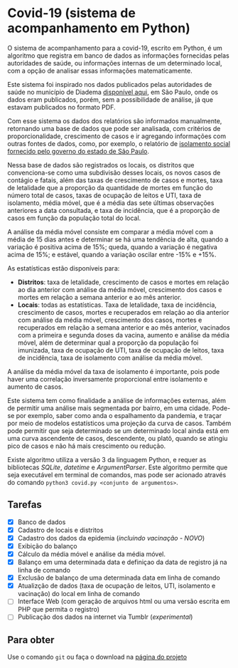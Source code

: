 # Covid-19 (sistema de acompanhamento em Python)
O sistema de acompanhamento para a covid-19, escrito em Python, é um algoritmo que registra em banco de dados as informações fornecidas pelas autoridades de saúde, ou informações internas de um determinado local, com a opção de analisar essas informações matematicamente.

Este sistema foi inspirado nos dados publicados pelas autoridades de saúde no município de Diadema [disponível aqui](http://www.diadema.sp.gov.br/ss-informacoes-em-saude/25304-boletins), em São Paulo, onde os dados eram publicados, porém, sem a possibilidade de análise, já que estavam publicados no formato PDF.

Com esse sistema os dados dos relatórios são informados manualmente, retornando uma base de dados que pode ser analisada, com critérios de proporcionalidade, crescimento de casos e ir agregando informações com outras fontes de dados, como, por exemplo, o relatório de [isolamento social fornecido pelo governo do estado de São Paulo](https://www.saopaulo.sp.gov.br/coronavirus/isolamento/).

Nessa base de dados são registrados os locais, os distritos que convenciona-se como uma subdivisão desses locais, os novos casos de contágio e fatais, além das taxas de crescimento de casos e mortes, taxa de letalidade que a proporção da quantidade de mortes em função do número total de casos, taxas de ocupação de leitos e UTI, taxa de isolamento, média móvel, que é a média das sete últimas observações anteriores a data consultada, e taxa de incidência, que é a proporção de casos em função da população total do local.

A análise da média móvel consiste em comparar a média móvel com a média de 15 dias antes e determinar se há uma tendência de alta, quando a variação é positiva acima de 15%; queda, quando a variação é negativa acima de 15%; e estável, quando a variação oscilar entre -15% e +15%.

As estatísticas estão disponíveis para:

- **Distritos**: taxa de letalidade, crescimento de casos e mortes em relação ao dia anterior com análise da média móvel, crescimento dos casos e mortes em relação a semana anterior e ao mês anterior.
- **Locais**: todas as estatísticas. Taxa de letalidade, taxa de incidência, crescimento de casos, mortes e recuperados em relação ao dia anterior com análise da média móvel, crescimento dos casos, mortes e recuperados em relação a semana anterior e ao mês anterior, vacinados com a primeira e segunda doses da vacina, aumento e análise da média móvel, além de determinar qual a proporção da população foi imunizada, taxa de ocupação de UTI, taxa de ocupação de leitos, taxa de incidência, taxa de isolamento com análise da média móvel.

A análise da média móvel da taxa de isolamento é importante, pois pode haver uma correlação inversamente proporcional entre isolamento e aumento de casos.

Este sistema tem como finalidade a análise de informações externas, além de permitir uma análise mais segmentada por bairro, em uma cidade. Pode-se por exemplo, saber como anda o espalhamento da pandemia, e traçar por meio de modelos estatísticos uma projeção da curva de casos. Também pode permitir que seja determinado se um determinado local ainda está em uma curva ascendente de casos, descendente, ou platô, quando se atingiu pico de casos e não há mais crescimento ou redução.

Existe algoritmo utiliza a versão 3 da linguagem Python, e requer as bibliotecas _SQLite_, _datetime_ e _ArgumentParser_. Este algoritmo permite que seja executável em terminal de comandos, mas pode ser acionado através do comando `python3 covid.py <conjunto de argumentos>`.

## Tarefas

- [x] Banco de dados
- [x] Cadastro de locais e distritos
- [x] Cadastro dos dados da epidemia (_incluindo vacinação - NOVO_)
- [X] Exibição do balanço
- [X] Cálculo da média móvel e análise da média móvel.
- [X] Balanço em uma determinada data e definiçao da data de registro já na linha de comando
- [X] Exclusão de balanço de uma determinada data em linha de comando
- [X] Atualizção de dados (taxa de ocupação de leitos, UTI, isolamento e vacinação) do local em linha de comando
- [ ] Interface Web (com geração de arquivos html ou uma versão escrita em PHP que permita o registro)
- [ ] Publicação dos dados na internet via Tumblr (_experimental_)

## Para obter 

Use o comando `git` ou faça o download na [página do projeto](https://github.com/kazzttor/covid19-python)
